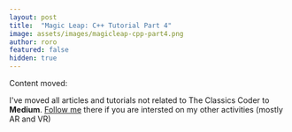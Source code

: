 ```yaml
---
layout: post
title:  "Magic Leap: C++ Tutorial Part 4"
image: assets/images/magicleap-cpp-part4.png
author: roro
featured: false
hidden: true
---
```



Content moved:

I've moved all articles and tutorials not related to The Classics Coder to **Medium**.
[Follow me](https://medium.com/@rogerboesch) there if you are intersted on my other activities (mostly AR and VR)
